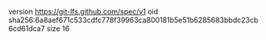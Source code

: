 version https://git-lfs.github.com/spec/v1
oid sha256:6a8aef671c533cdfc778f39963ca800181b5e51b6285683bbdc23cb6cd61dca7
size 16
